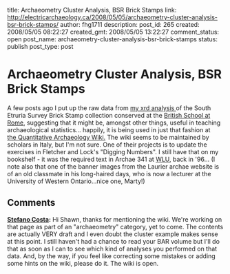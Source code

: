 title: Archaeometry Cluster Analysis, BSR Brick Stamps
link: http://electricarchaeology.ca/2008/05/05/archaeometry-cluster-analysis-bsr-brick-stamps/
author: fhg1711
description: 
post_id: 265
created: 2008/05/05 08:22:27
created_gmt: 2008/05/05 13:22:27
comment_status: open
post_name: archaeometry-cluster-analysis-bsr-brick-stamps
status: publish
post_type: post

# Archaeometry Cluster Analysis, BSR Brick Stamps

A few posts ago I put up the raw data from [my xrd analysis ](http://electricarchaeologist.wordpress.com/2008/04/21/xrd-results-of-british-school-at-rome-stamped-bricks/)of the South Etruria Survey Brick Stamp collection conserved at the [British School at Rome](http://www.bsr.ac.uk), suggesting that it might be, amongst other things, useful in teaching archaeological statistics... happily, it is being used in just that fashion at  [ the Quantitative Archaeology Wiki.](http://wiki.iosa.it/dokuwiki/archaeometry:cluster_analysis) The wiki seems to be maintained by scholars in Italy, but I'm not sure. One of their projects is to update the exercises in Fletcher and Lock's "Digging Numbers". I still have that on my bookshelf - it was the required text in Archae 341 at [WLU](http://www.wlu.ca/homepage.php?grp_id=296), back in '96... (I note also that one of the banner images from the Laurier archae website is of an old classmate in his long-haired days, who is now a lecturer at the University of Western Ontario...nice one, Marty!)

## Comments

**[Stefano Costa](#923 "2008-05-06 08:34:31"):** Hi Shawn, thanks for mentioning the wiki. We're working on that page as part of an "archaeometry" category, yet to come. The contents are actually VERY draft and I even doubt the cluster example makes sense at this point. I still haven't had a chance to read your BAR volume but I'll do that as soon as I can to see which kind of analyses you performed on that data. And, by the way, if you feel like correcting some mistakes or adding some hints on the wiki, please do it. The wiki is open.

